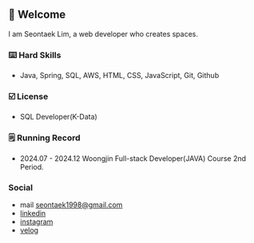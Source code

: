 ## 🤗 Welcome
I am Seontaek Lim, a web developer who creates spaces.
  
### ⌨️ Hard Skills
* Java, Spring, SQL, AWS, HTML, CSS, JavaScript, Git, Github

### ☑️ License
* SQL Developer(K-Data)
      
### 🗒️ Running Record
* 2024.07 - 2024.12 Woongjin Full-stack Developer(JAVA) Course 2nd Period.

### Social
* mail seontaek1998@gmail.com
* [linkedin](www.linkedin.com/in/선택-임-a08208335)
* [instagram](https://www.instagram.com/seontaek_lim/)
* [velog](https://velog.io/@seontaek1998/posts)
<!--
**seontaek0703/seontaek0703** is a ✨ _special_ ✨ repository because its `README.md` (this file) appears on your GitHub profile.

Here are some ideas to get you started:

- 🔭 I’m currently working on ...
- 🌱 I’m currently learning ...
- 👯 I’m looking to collaborate on ...
- 🤔 I’m looking for help with ...
- 💬 Ask me about ...
- 📫 How to reach me: ...
- 😄 Pronouns: ...
- ⚡ Fun fact: ...
-->
